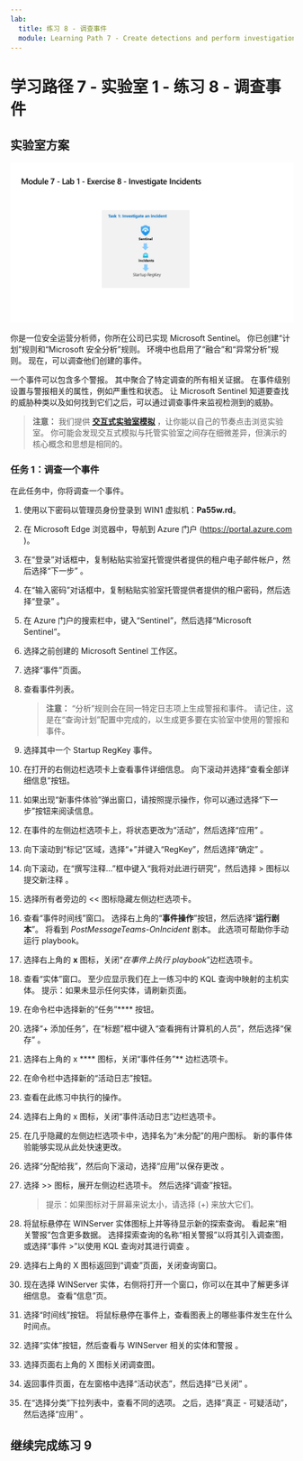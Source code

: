 ```yaml
---
lab:
  title: 练习 8 - 调查事件
  module: Learning Path 7 - Create detections and perform investigations using Microsoft Sentinel
---
```


# 学习路径 7 - 实验室 1 - 练习 8 - 调查事件

## 实验室方案

![实验室概述。](../Media/SC-200-Lab_Diagrams_Mod7_L1_Ex8.png)

你是一位安全运营分析师，你所在公司已实现 Microsoft Sentinel。 你已创建“计划”规则和“Microsoft 安全分析”规则。 环境中也启用了“融合”和“异常分析”规则。 现在，可以调查他们创建的事件。

一个事件可以包含多个警报。 其中聚合了特定调查的所有相关证据。 在事件级别设置与警报相关的属性，例如严重性和状态。 让 Microsoft Sentinel 知道要查找的威胁种类以及如何找到它们之后，可以通过调查事件来监视检测到的威胁。

>**注意：** 我们提供 **[交互式实验室模拟](https://mslabs.cloudguides.com/guides/SC-200%20Lab%20Simulation%20-%20Investigate%20incidents)** ，让你能以自己的节奏点击浏览实验室。 你可能会发现交互式模拟与托管实验室之间存在细微差异，但演示的核心概念和思想是相同的。 


### 任务 1：调查一个事件

在此任务中，你将调查一个事件。

1. 使用以下密码以管理员身份登录到 WIN1 虚拟机：**Pa55w.rd**。  

1. 在 Microsoft Edge 浏览器中，导航到 Azure 门户 (https://portal.azure.com )。

1. 在“登录”对话框中，复制粘贴实验室托管提供者提供的租户电子邮件帐户，然后选择“下一步”  。

1. 在“输入密码”对话框中，复制粘贴实验室托管提供者提供的租户密码，然后选择“登录”  。

1. 在 Azure 门户的搜索栏中，键入“Sentinel”，然后选择“Microsoft Sentinel”。

1. 选择之前创建的 Microsoft Sentinel 工作区。

1. 选择“事件”页面。

1. 查看事件列表。

    >**注意：** “分析”规则会在同一特定日志项上生成警报和事件。 请记住，这是在“查询计划”配置中完成的，以生成更多要在实验室中使用的警报和事件。
  
1. 选择其中一个 Startup RegKey 事件。

1. 在打开的右侧边栏选项卡上查看事件详细信息。 向下滚动并选择“查看全部详细信息”按钮。

1. 如果出现“新事件体验”弹出窗口，请按照提示操作，你可以通过选择“下一步”按钮来阅读信息。

1. 在事件的左侧边栏选项卡上，将状态更改为“活动”，然后选择“应用” 。

1. 向下滚动到“标记”区域，选择“+”并键入“RegKey”，然后选择“确定”  。

1. 向下滚动，在“撰写注释...”框中键入“我将对此进行研究”，然后选择 > 图标以提交新注释 。

1. 选择所有者旁边的 << 图标隐藏左侧边栏选项卡。

1. 查看“事件时间线”窗口。 选择右上角的“**事件操作**”按钮，然后选择“**运行剧本**”。 将看到 *PostMessageTeams-OnIncident* 剧本。 此选项可帮助你手动运行 playbook。

1. 选择右上角的 **x** 图标，关闭“*在事件上执行 playbook*”边栏选项卡。

1. 查看“实体”窗口。 至少应显示我们在上一练习中的 KQL 查询中映射的主机实体。 提示：如果未显示任何实体，请刷新页面。

1. 在命令栏中选择新的“任务”**** 按钮。

1. 选择“+ 添加任务”，在“标题”框中键入“查看拥有计算机的人员”，然后选择“保存”  。

1. 选择右上角的 x **** 图标，关闭“事件任务”** 边栏选项卡。

1. 在命令栏中选择新的“活动日志”按钮。

1. 查看在此练习中执行的操作。

1. 选择右上角的 x 图标，关闭“事件活动日志”边栏选项卡。

1. 在几乎隐藏的左侧边栏选项卡中，选择名为“未分配”的用户图标。 新的事件体验能够实现从此处快速更改。

1. 选择“分配给我”，然后向下滚动，选择“应用”以保存更改 。

1. 选择 >> 图标，展开左侧边栏选项卡。 然后选择“调查”按钮。

    >提示：如果图标对于屏幕来说太小，请选择 (+) 来放大它们。

1. 将鼠标悬停在 WINServer 实体图标上并等待显示新的探索查询。 看起来“相关警报”包含更多数据。 选择探索查询的名称“相关警报”以将其引入调查图，或选择“事件 >”以使用 KQL 查询对其进行调查 。

1. 选择右上角的 X 图标返回到“调查”页面，关闭查询窗口。

1. 现在选择 WINServer 实体，右侧将打开一个窗口，你可以在其中了解更多详细信息。 查看“信息”页。

1. 选择“时间线”按钮。 将鼠标悬停在事件上，查看图表上的哪些事件发生在什么时间点。

1. 选择“实体”按钮，然后查看与 WINServer 相关的实体和警报  。

1. 选择页面右上角的 X 图标关闭调查图。

1. 返回事件页面，在左窗格中选择“活动状态”，然后选择“已关闭” 。 

1. 在“选择分类”下拉列表中，查看不同的选项。 之后，选择“真正 - 可疑活动”，然后选择“应用” 。

## 继续完成练习 9
